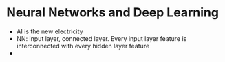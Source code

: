 # Neural Networks and Deep Learning
- AI is the new electricity
- NN: input layer, connected layer. Every input layer feature is interconnected with every hidden layer feature
- 

